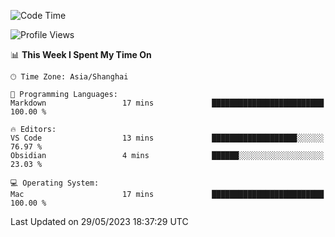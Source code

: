 <!--START_SECTION:waka-->
![Code Time](http://img.shields.io/badge/Code%20Time-105%20hrs%2014%20mins-blue)

![Profile Views](http://img.shields.io/badge/Profile%20Views-7-blue)

📊 **This Week I Spent My Time On** 

```text
🕑︎ Time Zone: Asia/Shanghai

💬 Programming Languages: 
Markdown                 17 mins             █████████████████████████   100.00 % 

🔥 Editors: 
VS Code                  13 mins             ███████████████████░░░░░░   76.97 % 
Obsidian                 4 mins              ██████░░░░░░░░░░░░░░░░░░░   23.03 % 

💻 Operating System: 
Mac                      17 mins             █████████████████████████   100.00 % 
```


 Last Updated on 29/05/2023 18:37:29 UTC
<!--END_SECTION:waka-->